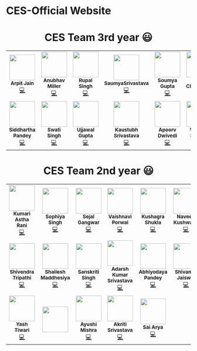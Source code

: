 # CES-Official Website

<h1 align=center> CES Team 3rd year 😃 </h1>
<p align="center">

<table>
  <tbody><tr>
    <td align="center"><a href="https://github.com/arpit456jain"><img alt="" src="https://avatars.githubusercontent.com/arpit456jain" width="70px;">
	<br><sub><b> Arpit Jain</b></sub><br>💻 </a></td></a></td>
    <td align="center"><a href="https://github.com/mravtechinfo"><img alt="" src="https://avatars.githubusercontent.com/mravtechinfo" width="70px;">
	<br><sub><b> Anubhav Miller </b></sub><br>💻 </a></td></a></td>
      <td align="center"><a href="https://github.com/rupal121"><img alt="" src="https://avatars.githubusercontent.com/rupal121" width="70px;">
	<br><sub><b> Rupal Singh </b></sub><br>💻 </a></td></a></td>
	 <td align="center"><a href="https://github.com/SaumyaSrivastava-bot"><img alt="" src="https://avatars.githubusercontent.com/SaumyaSrivastava-bot" width="70px;">
	<br><sub><b> SaumyaSrivastava </b></sub><br>💻 </a></td></a></td>
	 <td align="center"><a href="https://github.com/srhsoumya"><img alt="" src="https://avatars.githubusercontent.com/srhsoumya" width="70px;">
	<br><sub><b> Soumya Gupta </b></sub><br>💻 </a></td></a></td>
	<td align="center"><a href="https://github.com/namita27"><img alt="" src="https://avatars.githubusercontent.com/namita27" width="70px;">
	<br><sub><b> Namita Chaudhary </b></sub><br>💻 </a></td></a></td>
  </tr>
 
  <tr>
	<td align="center"><a href="https://github.com/Siddhartha2807"><img alt="" src="https://avatars.githubusercontent.com/Siddhartha2807" width="70px;">
	<br><sub><b> Siddhartha Pandey</b></sub><br>💻 </a></td></a></td>
	 <td align="center"><a href="https://github.com/swati-singh909"><img alt="" src="https://avatars.githubusercontent.com/swati-singh909" width="70px;">
	<br><sub><b> Swati Singh</b></sub><br>💻 </a></td></a></td>
	 <td align="center"><a href="https://github.com/Ujjawalgupta42"><img alt="" src="https://avatars.githubusercontent.com/Ujjawalgupta42" width="70px;">
	<br><sub><b> Ujjawal Gupta </b></sub><br>💻 </a></td></a></td>
	 <td align="center"><a href="https://github.com/kaustubh-17"><img alt="" src="https://avatars.githubusercontent.com/kaustubh-17" width="70px;">
	<br><sub><b> Kaustubh Srivastava </b></sub><br>💻 </a></td></a></td>
	<td align="center"><a href="https://github.com/Apoorv0503"><img alt="" src="https://avatars.githubusercontent.com/Apoorv0503" width="70px;">
	<br><sub><b> Apoorv Dwivedi </b></sub><br>💻 </a></td></a></td>
	<td align="center"><a href="https://github.com/svaibhav53425"><img alt="" src="https://avatars.githubusercontent.com/svaibhav53425" width="70px;">
	<br><sub><b> Vaibhav Sharma </b></sub><br>💻 </a></td></a></td>
</tr>
</table>

<h1 align=center> CES Team 2nd year 😃 </h1>
<p align="center">

<table>
  <tbody><tr>
    <td align="center"><a href="https://github.com/astha2412"><img alt="" src="https://avatars.githubusercontent.com/astha2412" width="70px;">
	<br><sub><b> Kumari Astha Rani</b></sub><br>💻 </a></td></a></td>
    <td align="center"><a href="https://github.com/sophiya02"><img alt="" src="https://avatars.githubusercontent.com/sophiya02" width="70px;">
	<br><sub><b> Sophiya Singh </b></sub><br>💻 </a></td></a></td>
      <td align="center"><a href="https://github.com/sejalgangwar"><img alt="" src="https://avatars.githubusercontent.com/sejalgangwar" width="70px;">
	<br><sub><b> Sejal Gangwar </b></sub><br>💻 </a></td></a></td>
	 <td align="center"><a href="https://github.com/vaishnaviPorwal"><img alt="" src="https://avatars.githubusercontent.com/vaishnaviPorwal" width="70px;">
	<br><sub><b> Vaishnavi Porwal </b></sub><br>💻 </a></td></a></td>
	 <td align="center"><a href="https://github.com/SHUKLA-KUSHAGRA"><img alt="" src="https://avatars.githubusercontent.com/SHUKLA-KUSHAGRA" width="70px;">
	<br><sub><b> Kushagra Shukla </b></sub><br>💻 </a></td></a></td>
	<td align="center"><a href="https://github.com/naveen3011"><img alt="" src="https://avatars.githubusercontent.com/naveen3011" width="70px;">
	<br><sub><b> Naveen Kushwaha </b></sub><br>💻 </a></td></a></td>
  </tr>
 
  <tr>
	<td align="center"><a href="https://github.com/shivdeve2010"><img alt="" src="https://avatars.githubusercontent.com/shivdeve2010" width="70px;">
	<br><sub><b> Shivendra Tripathi</b></sub><br>💻 </a></td></a></td>
	 <td align="center"><a href="https://github.com/Shailesh103"><img alt="" src="https://avatars.githubusercontent.com/Shailesh103" width="70px;">
	<br><sub><b> Shailesh Maddhesiya </b></sub><br>💻 </a></td></a></td>
	 <td align="center"><a href="https://github.com/ssanskriti-25"><img alt="" src="https://avatars.githubusercontent.com/ssanskriti-25" width="70px;">
	<br><sub><b> Sanskriti Singh </b></sub><br>💻 </a></td></a></td>
	 <td align="center"><a href="https://github.com/adarshgit2003"><img alt="" src="https://avatars.githubusercontent.com/adarshgit2003" width="70px;">
	<br><sub><b> Adarsh Kumar Srivastava </b></sub><br>💻 </a></td></a></td>
	<td align="center"><a href="https://github.com/Abhiyodaya2002"><img alt="" src="https://avatars.githubusercontent.com/Abhiyodaya2002" width="70px;">
	<br><sub><b> Abhiyodaya Pandey </b></sub><br>💻 </a></td></a></td>
	<td align="center"><a href="https://github.com/shivjais1807"><img alt="" src="https://avatars.githubusercontent.com/shivjais1807" width="70px;">
	<br><sub><b> Shivansh Jaiswal </b></sub><br>💻 </a></td></a></td>
</tr>

<tr>
	<td align="center"><a href="https://github.com/refertoyash"><img alt="" src="https://avatars.githubusercontent.com/refertoyash" width="70px;">
	<br><sub><b> Yash Tiwari </b></sub><br>💻 </a></td></a></td>
	 <td align="center"><a href="https://github.com/sakshisingh00"><img alt="" src="https://avatars.githubusercontent.com/sakshisingh00" width="70px;">
	 <td align="center"><a href="https://github.com/ayushim13"><img alt="" src="https://avatars.githubusercontent.com/ayushim13" width="70px;">
	<br><sub><b> Ayushi Mishra </b></sub><br>💻 </a></td></a></td>
	 <td align="center"><a href="https://github.com/akritisrivastava2"><img alt="" src="https://avatars.githubusercontent.com/akritisrivastava2" width="70px;">
	<br><sub><b> Akriti Srivastava </b></sub><br>💻 </a></td></a></td>
	<td align="center"><a href="https://github.com/arya-911"><img alt="" src="https://avatars.githubusercontent.com/arya-911" width="70px;">
	<br><sub><b> Sai Arya </b></sub><br>💻 </a></td></a></td>
</tr>
</table>

